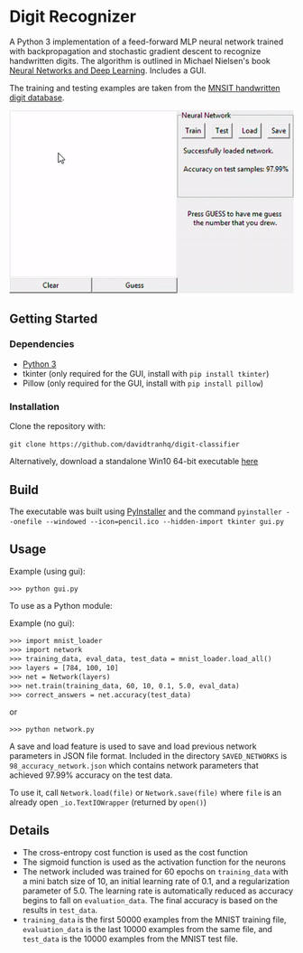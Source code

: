 # Digit Recognizer

A Python 3 implementation of a feed-forward MLP neural network trained with backpropagation and stochastic gradient descent to recognize handwritten digits. The algorithm is outlined in Michael Nielsen's book [Neural Networks and Deep Learning](http://neuralnetworksanddeeplearning.com/). Includes a GUI.

The training and testing examples are taken from the [MNSIT handwritten digit database](http://yann.lecun.com/exdb/mnist/).

![](preview.gif)

## Getting Started

### Dependencies

* [Python 3](https://www.python.org/downloads/)
* tkinter (only required for the GUI, install with `pip install tkinter`)
* Pillow (only required for the GUI, install with `pip install pillow`)

### Installation

Clone the repository with:

`git clone https://github.com/davidtranhq/digit-classifier`

Alternatively, download a standalone Win10 64-bit executable [here](https://github.com/davidtranhq/digit-recognizer/releases)

## Build

The executable was built using [PyInstaller](https://pypi.org/project/PyInstaller/) and the command
`pyinstaller --onefile --windowed --icon=pencil.ico --hidden-import tkinter gui.py`


## Usage

Example (using gui):
```
>>> python gui.py
```

To use as a Python module:

Example (no gui):
```
>>> import mnist_loader
>>> import network
>>> training_data, eval_data, test_data = mnist_loader.load_all()
>>> layers = [784, 100, 10]
>>> net = Network(layers)
>>> net.train(training_data, 60, 10, 0.1, 5.0, eval_data)
>>> correct_answers = net.accuracy(test_data)
```

or

```
>>> python network.py
```


A save and load feature is used to save and load previous network parameters in JSON file format. Included in the directory `SAVED_NETWORKS` is `98_accuracy_network.json` which contains network parameters that achieved 97.99% accuracy on the test data.

To use it, call `Network.load(file)` or `Network.save(file)` where `file` is an already open `_io.TextIOWrapper` (returned by `open()`)

## Details

* The cross-entropy cost function is used as the cost function
* The sigmoid function is used as the activation function for the neurons
* The network included was trained for 60 epochs on `training_data` with a mini batch size of 10, an initial learning rate of 0.1, and a regularization parameter of 5.0. The learning rate is automatically reduced as accuracy begins to fall on `evaluation_data`. The final accuracy is based on the results in `test_data`.
* `training_data` is the first 50000 examples from the MNIST training file, `evaluation_data` is the last 10000 examples from the same file, and `test_data` is the 10000 examples from the MNIST test file.









	



